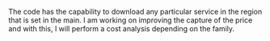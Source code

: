 The code has the capability to download any particular service in the region that is set in the main. I am working on improving the capture of the price and with this, I will perform a cost analysis depending on the family.
